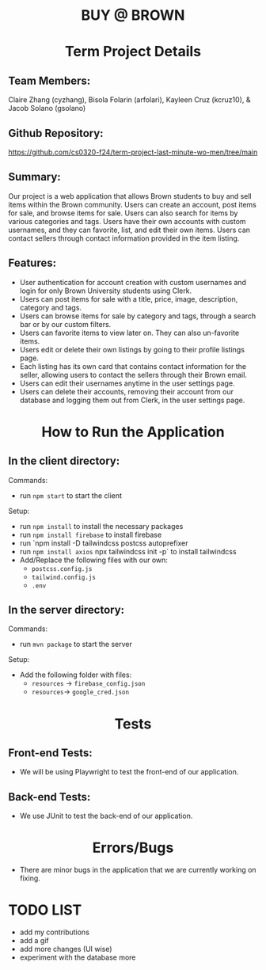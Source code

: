 
# <div align='center'> BUY @ BROWN </div>

# <div align='center'> Term Project Details </div>

## Team Members: 
Claire Zhang (cyzhang), 
Bisola Folarin (arfolari), Kayleen Cruz (kcruz10), & Jacob Solano (gsolano)

## Github Repository:
 https://github.com/cs0320-f24/term-project-last-minute-wo-men/tree/main

## Summary:
Our project is a web application that allows Brown students to buy and sell items within the Brown community. Users can create an account, post items for sale, and browse items for sale. Users can also search for items by various categories and tags. Users have their own accounts with custom usernames, and they can favorite, list, and edit their own items. Users can contact sellers through contact information provided in the item listing.

## Features:
- User authentication for account creation with custom usernames and login for only Brown University students using Clerk. 
- Users can post items for sale with a title, price, image, description, category and tags.
- Users can browse items for sale by category and tags, through a search bar or by our custom filters.
- Users can favorite items to view later on. They can also un-favorite items.
- Users edit or delete their own listings by going to their profile listings page. 
- Each listing has its own card that contains contact information for the seller, allowing users to contact the sellers through their Brown email. 
- Users can edit their usernames anytime in the user settings page. 
- Users can delete their accounts, removing their account from our database and logging them out from Clerk, in the user settings page.

# <div align='center'> How to Run the Application </div>

## In the client directory: 
Commands:
- run `npm start` to start the client

Setup:
- run `npm install` to install the necessary packages
- run `npm install firebase` to install firebase 
- run `npm install -D tailwindcss postcss autoprefixer
- run `npm install axios`
npx tailwindcss init -p` to install tailwindcss
- Add/Replace the following files with our own: 
    - `postcss.config.js`
    - `tailwind.config.js`
    - `.env`

## In the server directory:
Commands:
- run `mvn package` to start the server

Setup:
- Add the following folder with files: 
    - `resources`
        -> `firebase_config.json`
   - `resources`-> `google_cred.json`

# <div align='center'> Tests </div>
## Front-end Tests:
- We will be using Playwright to test the front-end of our application.

## Back-end Tests:
- We use JUnit to test the back-end of our application.

# <div align='center'> Errors/Bugs </div>
- There are minor bugs in the application that we are currently working on fixing.

# TODO LIST 
- add my contributions
- add a gif
- add more changes (UI wise)
- experiment with the database more
  

